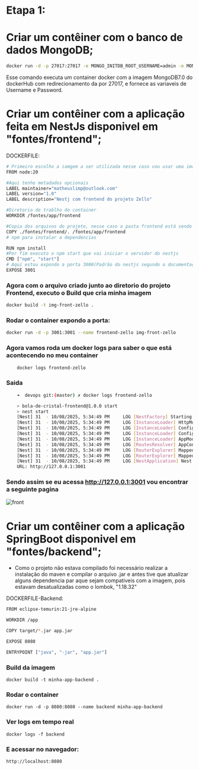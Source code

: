 # Etapa 1:

# Criar um contêiner com o banco de dados MongoDB;

```bash
docker run -d -p 27017:27017 -e MONGO_INITDB_ROOT_USERNAME=admin -e MONGO_INITDB_ROOT_PASSWORD=Senha@123 --name mongo-container mongo:7.0
```
Esse comando executa um container docker com a imagem MongoDB7.0 do dockerHub com redirecionamento da por 27017, e fornece as variaveis de Username e Password. 

# Criar um contêiner com a aplicação feita em NestJs disponivel em "fontes/frontend";

DOCKERFILE:
```bash
# Primeiro escolho a iamgem a ser utilizada nesse caso vou usar uma imagem do node já pronta, dessa forma garanto que as dependencias serão instalada da mais nova versão
FROM node:20

#Aqui tenho metadados opcionais
LABEL maintainer="matheuslimp@outlook.com"
LABEL version="1.0"
LABEL description="Nestj com frontend do projeto Zello"

#Diretorio de trablho do container
WORKDIR /fontes/app/frontend

#Copia dos arquivos do projeto, nesse caso a pasta frontend está sendo copiada para dentro da imagem, e ficara na /app/frontend
COPY ./fontes/frontend/. /fontes/app/frontend
# npm para instalar a dependencias

RUN npm install
#Por fim executo o npm start que vai iniciar o servidor do nestjs
CMD ["npm", "start"]
# Aqui estou expondo a porta 3000(Padrão do nestjs segundo a documentação)
EXPOSE 3001


```
### Agora com o arquivo criado junto ao diretorio do projeto Frontend, executo o Build que cria minha imagem

```bash
docker build -t img-front-zello .
```


### Rodar o container expondo a porta:
```bash
docker run -d -p 3001:3001 --name frontend-zello img-front-zello
```

### Agora vamos roda um docker logs para saber o que está acontecendo no meu container
```bash
    docker logs frontend-zello
```
### Saida

```bash
    ➜  devops git:(master) ✗ docker logs frontend-zello 

    > bola-de-cristal-frontend@1.0.0 start
    > nest start
    [Nest] 31  - 10/08/2025, 5:34:49 PM     LOG [NestFactory] Starting Nest application...
    [Nest] 31  - 10/08/2025, 5:34:49 PM     LOG [InstanceLoader] HttpModule dependencies initialized +26ms
    [Nest] 31  - 10/08/2025, 5:34:49 PM     LOG [InstanceLoader] ConfigHostModule dependencies initialized +1ms
    [Nest] 31  - 10/08/2025, 5:34:49 PM     LOG [InstanceLoader] ConfigModule dependencies initialized +0ms
    [Nest] 31  - 10/08/2025, 5:34:49 PM     LOG [InstanceLoader] AppModule dependencies initialized +0ms
    [Nest] 31  - 10/08/2025, 5:34:49 PM     LOG [RoutesResolver] AppController {/}: +4ms
    [Nest] 31  - 10/08/2025, 5:34:49 PM     LOG [RouterExplorer] Mapped {/, GET} route +2ms
    [Nest] 31  - 10/08/2025, 5:34:49 PM     LOG [RouterExplorer] Mapped {/resposta, GET} route +1ms
    [Nest] 31  - 10/08/2025, 5:34:49 PM     LOG [NestApplication] Nest application successfully started +2ms
    URL: http://127.0.0.1:3001

```

### Sendo assim se eu acessa http://127.0.0.1:3001 vou encontrar a seguinte pagina

![front](./Front.png)




# Criar um contêiner com a aplicação SpringBoot disponivel em "fontes/backend";
* Como o projeto não estava compilado foi necessário realizar a instalação do maven e compilar o arquivo .jar e antes tive que atualizar alguns dependencia par aque sejam compativeis com a imagem, pois estavam desatualizadas como o lombok, "<version>1.18.32</version>"

DOCKERFILE-Backend:
```bash
FROM eclipse-temurin:21-jre-alpine

WORKDIR /app

COPY target/*.jar app.jar

EXPOSE 8080

ENTRYPOINT ["java", "-jar", "app.jar"]
```


### Build da imagem

    docker build -t minha-app-backend .


### Rodar o container

    docker run -d -p 8080:8080 --name backend minha-app-backend


### Ver logs em tempo real

    docker logs -f backend


### E acessar no navegador:

    http://localhost:8080